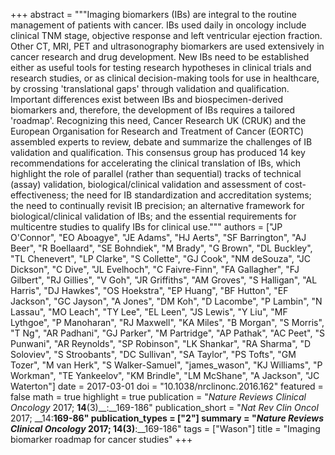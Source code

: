 +++
abstract = """Imaging biomarkers (IBs) are integral to the routine management of patients with cancer. IBs used daily in oncology include clinical TNM stage, objective response and left ventricular ejection fraction. Other CT, MRI, PET and ultrasonography biomarkers are used extensively in cancer research and drug development. New IBs need to be established either as useful tools for testing research hypotheses in clinical trials and research studies, or as clinical decision-making tools for use in healthcare, by crossing 'translational gaps' through validation and qualification. Important differences exist between IBs and biospecimen-derived biomarkers and, therefore, the development of IBs requires a tailored 'roadmap'. Recognizing this need, Cancer Research UK (CRUK) and the European Organisation for Research and Treatment of Cancer (EORTC) assembled experts to review, debate and summarize the challenges of IB validation and qualification. This consensus group has produced 14 key recommendations for accelerating the clinical translation of IBs, which highlight the role of parallel (rather than sequential) tracks of technical (assay) validation, biological/clinical validation and assessment of cost-effectiveness; the need for IB standardization and accreditation systems; the need to continually revisit IB precision; an alternative framework for biological/clinical validation of IBs; and the essential requirements for multicentre studies to qualify IBs for clinical use."""
authors = ["JP O'Connor", "EO Aboagye", "JE Adams", "HJ Aerts", "SF Barrington", "AJ Beer", "R Boellaard", "SE Bohndiek", "M Brady", "G Brown", "DL Buckley", "TL Chenevert", "LP Clarke", "S Collette", "GJ Cook", "NM deSouza", "JC Dickson", "C Dive", "JL Evelhoch", "C Faivre-Finn", "FA Gallagher", "FJ Gilbert", "RJ Gillies", "V Goh", "JR Griffiths", "AM Groves", "S Halligan", "AL Harris", "DJ Hawkes", "OS Hoekstra", "EP Huang", "BF Hutton", "EF Jackson", "GC Jayson", "A Jones", "DM Koh", "D Lacombe", "P Lambin", "N Lassau", "MO Leach", "TY Lee", "EL Leen", "JS Lewis", "Y Liu", "MF Lythgoe", "P Manoharan", "RJ Maxwell", "KA Miles", "B Morgan", "S Morris", "T Ng", "AR Padhani", "GJ Parker", "M Partridge", "AP Pathak", "AC Peet", "S Punwani", "AR Reynolds", "SP Robinson", "LK Shankar", "RA Sharma", "D Soloviev", "S Stroobants", "DC Sullivan", "SA Taylor", "PS Tofts", "GM Tozer", "M van Herk", "S Walker-Samuel", "james_wason", "KJ Williams", "P Workman", "TE Yankeelov", "KM Brindle", "LM McShane", "A Jackson", "JC Waterton"]
date = 2017-03-01
doi = "10.1038/nrclinonc.2016.162"
featured = false
math = true
highlight = true
publication = "*Nature Reviews Clinical Oncology* 2017; __14__(3)__:__169-186"
publication_short = "*Nat Rev Clin Oncol* 2017; __14:__169-86"
publication_types = ["2"]
summary = "*Nature Reviews Clinical Oncology* 2017; __14__(3)__:__169-186"
tags = ["Wason"]
title = "Imaging biomarker roadmap for cancer studies"
+++

